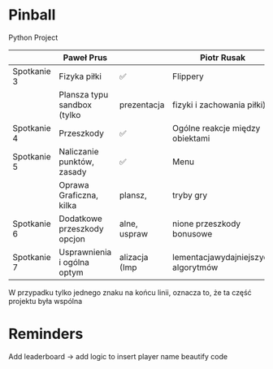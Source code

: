 # Pinball
Python Project



|             	| Paweł Prus                  	|               	| Piotr Rusak                         	|   	|
|-------------	|-----------------------------	|---------------	|-------------------------------------	|---	|
| Spotkanie 3 	| Fizyka piłki                	| ✅             	| Flippery                            	| ✅ 	|
|             	| Plansza typu sandbox (tylko 	| prezentacja   	| fizyki i zachowania piłki)          	| ✅ 	|
| Spotkanie 4 	| Przeszkody                  	| ✅             	| Ogólne reakcje między obiektami     	| ✅ 	|
| Spotkanie 5 	| Naliczanie punktów, zasady  	| ✅             	| Menu                                	| ✅ 	|
|             	| Oprawa Graficzna, kilka     	| plansz,       	| tryby gry                           	| ✅ 	|
| Spotkanie 6 	| Dodatkowe przeszkody opcjon 	| alne, uspraw  	| nione przeszkody bonusowe           	| ✅ 	|
| Spotkanie 7 	| Usprawnienia i ogólna optym 	| alizacja (Imp 	| lementacjawydajniejszych algorytmów 	| ✅ 	|


W przypadku tylko jednego znaku na końcu linii, oznacza to, że ta część projektu była wspólna


# Reminders
Add leaderboard -> add logic to insert player name
beautify code